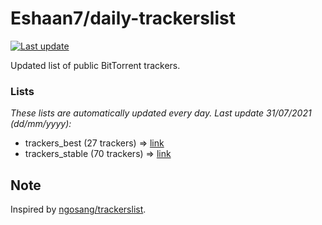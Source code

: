 
# Eshaan7/daily-trackerslist 

[![Last update](https://img.shields.io/badge/Last%20update-31/07/2021-blue.svg)](#)

Updated list of public BitTorrent trackers.

### Lists
*These lists are automatically updated every day. Last update 31/07/2021 (_dd/mm/yyyy_):*

* trackers_best (27 trackers) => [link](https://raw.githubusercontent.com/eshaan7/daily-trackerslist/master/trackers_best.txt)
* trackers_stable (70 trackers) => [link](https://raw.githubusercontent.com/eshaan7/daily-trackerslist/master/trackers_stable.txt)

## Note

Inspired by [ngosang/trackerslist](https://github.com/ngosang/trackerslist).
